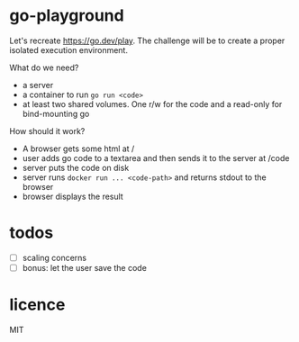 # go-playground
Let's recreate https://go.dev/play. The challenge will be to create a proper isolated execution environment.

What do we need?
- a server
- a container to run `go run <code>`
- at least two shared volumes. One r/w for the code and a read-only for bind-mounting go

How should it work?
- A browser gets some html at /
- user adds go code to a textarea and then sends it to the server at /code
- server puts the code on disk
- server runs `docker run ... <code-path>` and returns stdout to the browser
- browser displays the result

# todos
- [ ] scaling concerns
- [ ] bonus: let the user save the code

# licence
MIT
